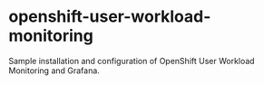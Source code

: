 # openshift-user-workload-monitoring
Sample installation and configuration of OpenShift User Workload Monitoring and Grafana.
